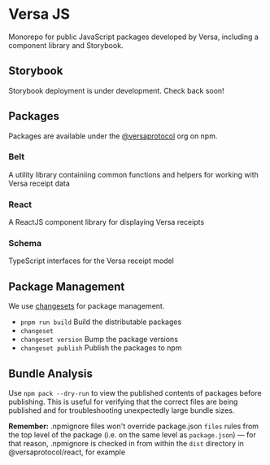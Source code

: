 # Versa JS

Monorepo for public JavaScript packages developed by Versa, including a component library and Storybook.

## Storybook

Storybook deployment is under development. Check back soon!

## Packages

Packages are available under the [@versaprotocol](https://www.npmjs.com/org/versaprotocol) org on npm.

### Belt

A utility library containiing common functions and helpers for working with Versa receipt data

### React

A ReactJS component library for displaying Versa receipts

### Schema

TypeScript interfaces for the Versa receipt model

## Package Management

We use [changesets](https://github.com/changesets/changesets) for package management.

- `pnpm run build` Build the distributable packages
- `changeset`
- `changeset version` Bump the package versions
- `changeset publish` Publish the packages to npm

## Bundle Analysis

Use `npm pack --dry-run` to view the published contents of packages before publishing. This is useful for verifying that the correct files are being published and for troubleshooting unexpectedly large bundle sizes.

**Remember:** .npmignore files won't override package.json `files` rules from the top level of the package (i.e. on the same level as `package.json`) — for that reason, .npmignore is checked in from within the `dist` directory in @versaprotocol/react, for example
